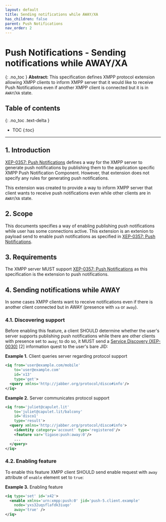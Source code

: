 ```yaml
---
layout: default
title: Sending notifications while AWAY/XA
has_children: false
parent: Push Notifications
nav_order: 2
---
```


# Push Notifications - Sending notifications while AWAY/XA
{: .no_toc }
**Abstract:** This specification defines XMPP protocol extension allowing XMPP clients to inform XMPP server that it would like to receive Push Notifications even if another XMPP client is connected but it is in `AWAY`/`XA` state.


## Table of contents
{: .no_toc .text-delta }

- TOC
{:toc}
---

## 1. Introduction
[XEP-0357: Push Notifications](https://xmpp.org/extensions/xep-0357.html) defines a way for the XMPP server to generate push notifications by publishing them to the application specific XMPP Push Notification Component. However, that extension does not specify any rules for generating push notifications.

This extension was created to provide a way to inform XMPP server that client wants to receive push notifications even while other clients are in `AWAY`/`XA` state.

## 2. Scope
This documents specifies a way of enabling publishing push notifications while user has some connections active. This extension is an extenion to payload send to enable push notifications as specified in [XEP-0357: Push Notifications](https://xmpp.org/extensions/xep-0357.html).

## 3.  Requirements
The XMPP server MUST support [XEP-0357: Push Notifications](https://xmpp.org/extensions/xep-0357.html) as this specification is the extension to push notifications.

## 4. Sending notifications while AWAY
In some cases XMPP clients want to receive notifications even if there is another client connected but in AWAY (presence with `xa` or `away`).

### 4.1. Discovering support
Before enabling this feature, a client SHOULD determine whether the user's server supports publishing push notifications while there are other clients with presence set to `away`; to do so, it MUST send a  [Service Discovery (XEP-0030)](https://xmpp.org/extensions/xep-0030.html)  [2] information quest to the user's bare JID:

**Example 1.** Client queries server regarding protocol support
````xml
<iq from='user@example.com/mobile'
    to='user@example.com'
    id='x13'
    type='get'>
  <query xmlns='http://jabber.org/protocol/disco#info'/>
</iq>
````

**Example 2.** Server communicates protocol support
````xml
<iq from='juliet@capulet.lit'
    to='juliet@capulet.lit/balcony'
    id='disco1'
    type='result'>
  <query xmlns='http://jabber.org/protocol/disco#info'>
    <identity category='account' type='registered'/>
    <feature var='tigase:push:away:0'/>
    ...
  </query>
</iq>
````

### 4.2. Enabling feature
To enable this feature XMPP client SHOULD send enable request with `away` attribute of `enable` element set to `true`:

**Example 3.** Enabling feature
````xml
<iq type='set' id='x42'>
  <enable xmlns='urn:xmpp:push:0' jid='push-5.client.example'
    node='yxs32uqsflafdk3iuqo'
    away='true' />
</iq>
````
